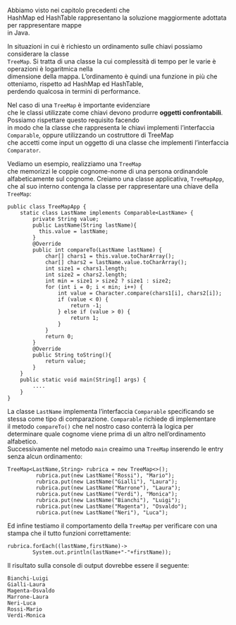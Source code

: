 Abbiamo visto nei capitolo precedenti che  
HashMap ed HashTable rappresentano la soluzione maggiormente adottata per rappresentare mappe  
in Java.

In situazioni in cui è richiesto un ordinamento sulle chiavi possiamo considerare la classe  
`TreeMap`. Si tratta di una classe la cui complessità di tempo per le varie è operazioni è logaritmica nella  
dimensione della mappa. L’ordinamento è quindi una funzione in più che otteniamo, rispetto ad HashMap ed HashTable,  
perdendo qualcosa in termini di performance.

Nel caso di una `TreeMap` è importante evidenziare  
che le classi utilizzate come chiavi devono produrre **oggetti confrontabili**. Possiamo rispettare questo requisito facendo  
in modo che la classe che rappresenta le chiavi implementi l’interfaccia `Comparable`, oppure utilizzando un costruttore di TreeMap  
che accetti come input un oggetto di una classe che implementi l’interfaccia `Comparator`.

Vediamo un esempio, realizziamo una `TreeMap`  
che memorizzi le coppie cognome-nome di una persona ordinandole alfabeticamente sul cognome. Creiamo una classe applicativa, `TreeMapApp`,  
che al suo interno contenga la classe per rappresentare una chiave della `TreeMap`:

```
public class TreeMapApp {
	static class LastName implements Comparable<LastName> {
		private String value;
		public LastName(String lastName){
		  this.value = lastName;
		}
		@Override
		public int compareTo(LastName lastName) {
			char[] chars1 = this.value.toCharArray();
			char[] chars2 = lastName.value.toCharArray();
			int size1 = chars1.length;
			int size2 = chars2.length;
			int min = size1 > size2 ? size1 : size2;
			for (int i = 0; i < min; i++) {
				int value = Character.compare(chars1[i], chars2[i]);
				if (value < 0) {
					return -1;
				} else if (value > 0) {
					return 1;
				}
			}
			return 0;
		}
		@Override
		public String toString(){
			return value;
		}
	}
	public static void main(String[] args) {
        ....
	}
}
```

La classe `LastName` implementa l’interfaccia `Comparable` specificando se stessa come tipo di comparazione. `Comparable` richiede di implementare  
il metodo `compareTo()` che nel nostro caso conterrà la logica per determinare quale cognome viene prima di un altro nell’ordinamento alfabetico.  
Successivamente nel metodo `main` creaimo una `TreeMap` inserendo le entry senza alcun ordinamento:

```
TreeMap<LastName,String> rubrica = new TreeMap<>();
         rubrica.put(new LastName("Rossi"), "Mario");
         rubrica.put(new LastName("Gialli"), "Laura");
         rubrica.put(new LastName("Marrone"), "Laura");
         rubrica.put(new LastName("Verdi"), "Monica");
         rubrica.put(new LastName("Bianchi"), "Luigi");
         rubrica.put(new LastName("Magenta"), "Osvaldo");
         rubrica.put(new LastName("Neri"), "Luca");
```

Ed infine testiamo il comportamento della `TreeMap` per verificare con una stampa che il tutto funzioni correttamente:

```
rubrica.forEach((lastName,firstName)->
        System.out.println(lastName+"-"+firstName));
```

Il risultato sulla console di output dovrebbe essere il seguente:

```
Bianchi-Luigi
Gialli-Laura
Magenta-Osvaldo
Marrone-Laura
Neri-Luca
Rossi-Mario
Verdi-Monica
```